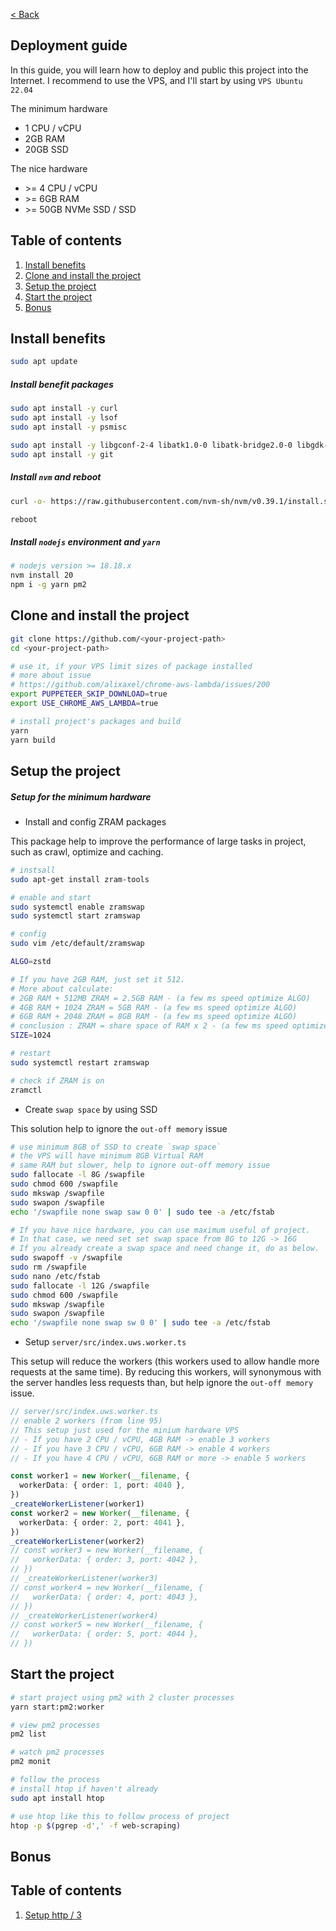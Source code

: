 [< Back](../README.md)

## Deployment guide

In this guide, you will learn how to deploy and public this project into the Internet. I recommend to use the VPS, and I'll start by using `VPS Ubuntu 22.04`

The minimum hardware
- 1 CPU / vCPU
- 2GB RAM
- 20GB SSD

The nice hardware
- \>= 4 CPU / vCPU
- \>= 6GB RAM
- \>= 50GB NVMe SSD / SSD

## Table of contents

1. [Install benefits](#install-benefits)
2. [Clone and install the project](#clone-install)
3. [Setup the project](#setup)
4. [Start the project](#start)
5. [Bonus](#bonus)

<h2 id="install-benefits">Install benefits</h2>

```bash
sudo apt update
```

##### Install benefit packages
```bash
sudo apt install -y curl
sudo apt install -y lsof
sudo apt install -y psmisc

sudo apt install -y libgconf-2-4 libatk1.0-0 libatk-bridge2.0-0 libgdk-pixbuf2.0-0 libgtk-3-0 libgbm-dev libnss3-dev libxss-dev
sudo apt install -y git
```

##### Install `nvm` and reboot
```bash
curl -o- https://raw.githubusercontent.com/nvm-sh/nvm/v0.39.1/install.sh | bash

reboot
```

##### Install `nodejs` environment and `yarn`
```bash
# nodejs version >= 18.18.x
nvm install 20
npm i -g yarn pm2
```

<h2 id="clone-install">Clone and install the project</h2>

```bash
git clone https://github.com/<your-project-path>
cd <your-project-path>

# use it, if your VPS limit sizes of package installed
# more about issue
# https://github.com/alixaxel/chrome-aws-lambda/issues/200
export PUPPETEER_SKIP_DOWNLOAD=true
export USE_CHROME_AWS_LAMBDA=true

# install project's packages and build
yarn
yarn build
```

<h2 id="setup">Setup the project</h2>

##### Setup for the minimum hardware

- Install and config ZRAM packages

This package help to improve the performance of large tasks in project, such as crawl, optimize and caching.

```bash
# instsall
sudo apt-get install zram-tools

# enable and start
sudo systemctl enable zramswap
sudo systemctl start zramswap

# config
sudo vim /etc/default/zramswap

ALGO=zstd

# If you have 2GB RAM, just set it 512.
# More about calculate:
# 2GB RAM + 512MB ZRAM = 2.5GB RAM - (a few ms speed optimize ALGO)
# 4GB RAM + 1024 ZRAM = 5GB RAM - (a few ms speed optimize ALGO)
# 6GB RAM + 2048 ZRAM = 8GB RAM - (a few ms speed optimize ALGO)
# conclusion : ZRAM = share space of RAM x 2 - (a few ms speed optimize ALGO)
SIZE=1024

# restart
sudo systemctl restart zramswap

# check if ZRAM is on
zramctl
```

- Create `swap space` by using SSD

This solution help to ignore the `out-off memory` issue

```bash
# use minimum 8GB of SSD to create `swap space`
# the VPS will have minimum 8GB Virtual RAM
# same RAM but slower, help to ignore out-off memory issue
sudo fallocate -l 8G /swapfile
sudo chmod 600 /swapfile
sudo mkswap /swapfile
sudo swapon /swapfile
echo '/swapfile none swap saw 0 0' | sudo tee -a /etc/fstab

# If you have nice hardware, you can use maximum useful of project.
# In that case, we need set set swap space from 8G to 12G -> 16G
# If you already create a swap space and need change it, do as below.
sudo swapoff -v /swapfile
sudo rm /swapfile
sudo nano /etc/fstab
sudo fallocate -l 12G /swapfile
sudo chmod 600 /swapfile
sudo mkswap /swapfile
sudo swapon /swapfile
echo '/swapfile none swap sw 0 0' | sudo tee -a /etc/fstab
```

- Setup `server/src/index.uws.worker.ts`

This setup will reduce the workers (this workers used to allow handle more requests at the same time). By reducing this workers, will synonymous with the server handles less requests than, but help ignore the `out-off memory` issue.

```typescript
// server/src/index.uws.worker.ts
// enable 2 workers (from line 95)
// This setup just used for the minium hardware VPS
// - If you have 2 CPU / vCPU, 4GB RAM -> enable 3 workers
// - If you have 3 CPU / vCPU, 6GB RAM -> enable 4 workers
// - If you have 4 CPU / vCPU, 6GB RAM or more -> enable 5 workers

const worker1 = new Worker(__filename, {
  workerData: { order: 1, port: 4040 },
})
_createWorkerListener(worker1)
const worker2 = new Worker(__filename, {
  workerData: { order: 2, port: 4041 },
})
_createWorkerListener(worker2)
// const worker3 = new Worker(__filename, {
//   workerData: { order: 3, port: 4042 },
// })
// _createWorkerListener(worker3)
// const worker4 = new Worker(__filename, {
//   workerData: { order: 4, port: 4043 },
// })
// _createWorkerListener(worker4)
// const worker5 = new Worker(__filename, {
//   workerData: { order: 5, port: 4044 },
// })
```

<h2 id="start">Start the project</h2>

```bash
# start project using pm2 with 2 cluster processes
yarn start:pm2:worker

# view pm2 processes
pm2 list

# watch pm2 processes
pm2 monit

# follow the process
# install htop if haven't already
sudo apt install htop

# use htop like this to follow process of project
htop -p $(pgrep -d',' -f web-scraping)
```

<h2 id="bonus">Bonus</h2>

## Table of contents
1. [Setup http / 3](./deployment__bonus--setup-http-3.md)
